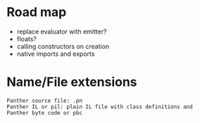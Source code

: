 # Road map

- replace evaluator with emitter?
- floats?
- calling constructors on creation
- native imports and exports

# Name/File extensions

    Panther source file: .pn
    Panther IL or pil: plain IL file with class definitions and
    Panther byte code or pbc
    

